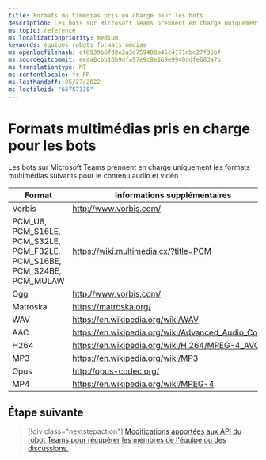 ```yaml
---
title: Formats multimédias pris en charge pour les bots
description: Les bots sur Microsoft Teams prennent en charge uniquement les formats multimédias suivants pour le contenu audio et vidéo.
ms.topic: reference
ms.localizationpriority: medium
keywords: équipes robots formats médias
ms.openlocfilehash: cf8939b6fd8e2a3d759488b45c4171dbc27f36bf
ms.sourcegitcommit: eeaa8cbb10b9dfa97e9c8e169e9940ddfe683a7b
ms.translationtype: MT
ms.contentlocale: fr-FR
ms.lasthandoff: 05/27/2022
ms.locfileid: "65757338"
---
```

# <a name="supported-media-formats-for-bots"></a>Formats multimédias pris en charge pour les bots

Les bots sur Microsoft Teams prennent en charge uniquement les formats multimédias suivants pour le contenu audio et vidéo :

| Format | Informations supplémentaires |
| --- | --- |
| Vorbis | http://www.vorbis.com/ |
| PCM_U8, PCM_S16LE, PCM_S32LE, PCM_F32LE, PCM_S16BE, PCM_S24BE, PCM_MULAW | https://wiki.multimedia.cx/?title=PCM |
| Ogg | http://www.vorbis.com/ |
| Matroska | https://matroska.org/ |
| WAV | https://en.wikipedia.org/wiki/WAV |
| AAC | https://en.wikipedia.org/wiki/Advanced_Audio_Coding |
| H264 | https://en.wikipedia.org/wiki/H.264/MPEG-4_AVC |
| MP3 | https://en.wikipedia.org/wiki/MP3 |
| Opus | http://opus-codec.org/ |
| MP4 | https://en.wikipedia.org/wiki/MPEG-4 |

## <a name="next-step"></a>Étape suivante

> [!div class="nextstepaction"]
> [Modifications apportées aux API du robot Teams pour récupérer les membres de l'équipe ou des discussions.](~/resources/team-chat-member-api-changes.md)
